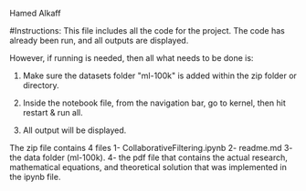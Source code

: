 Hamed Alkaff


#Instructions:
This file includes all the code for the project.
The code has already been run, and all outputs are displayed.

However, if running is needed, then all what needs to be done is:
1. Make sure the datasets folder "ml-100k" is added within the zip folder or directory.

2. Inside the notebook file, from the navigation bar, go to kernel, then hit restart & run all. 

3. All output will be displayed.


 
The zip file contains 4 files
1- CollaborativeFiltering.ipynb
2- readme.md
3- the data folder (ml-100k).
4- the pdf file that contains the actual research, mathematical equations, and theoretical solution that was implemented in the ipynb file.

